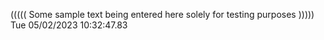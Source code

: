 ((((( Some sample text being entered here solely for testing purposes ))))) Tue 05/02/2023 10:32:47.83
